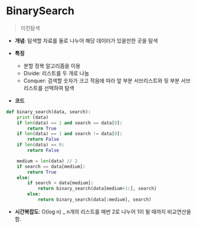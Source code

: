 # BinarySearch

> 이진탐색

- **개념**: 탐색할 자료를 둘로 나누어 해당 데이터가 있을만한 곳을 탐색

- **특징**

  - 분할 정복 알고리즘을 이용
  - Divide: 리스트를 두 개로 나눔
  - Conquer: 검색할 숫자가 크고 작음에 따라 앞 부분 서브리스트와 뒷 부분 서브 리스트를 선택하여 탐색

- **코드**

```python
def binary_search(data, search):
    print (data)
    if len(data) == 1 and search == data[0]:
        return True
    if len(data) == 1 and search != data[0]:
        return False
    if len(data) == 0:
        return False

    medium = len(data) // 2
    if search == data[medium]:
        return True
    else:
        if search > data[medium]:
            return binary_search(data[medium+1:], search)
        else:
            return binary_search(data[:medium], search)
```

- **시간복잡도**: O(log n) \_ n개의 리스트를 매번 2로 나누어 1이 될 때까지 비교연산을 함.
